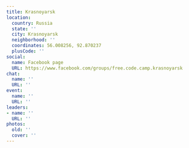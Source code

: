 ```yaml
---
title: Krasnoyarsk
location:
  country: Russia
  state: ''
  city: Krasnoyarsk
  neighborhood: ''
  coordinates: 56.008256, 92.870237
  plusCode: ''
social:
  name: Facebook page
  URL: https://www.facebook.com/groups/free.code.camp.krasnoyarsk
chat:
  name: ''
  URL: ''
event:
  name: ''
  URL: ''
leaders:
- name: ''
  URL: ''
photos:
  old: ''
  cover: ''
---
```


